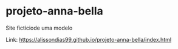 # projeto-anna-bella
 Site fictíciode uma modelo

Link: https://alissondias99.github.io/projeto-anna-bella/index.html
